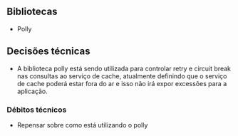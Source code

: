 
## Bibliotecas
- Polly

## Decisões técnicas
- A biblioteca polly está sendo utilizada para controlar retry e circuit break nas consultas ao serviço de cache, atualmente definindo que o serviço de cache poderá estar fora do ar e isso não irá expor excessões para a aplicação.

### Débitos técnicos
- Repensar sobre como está utilizando o polly